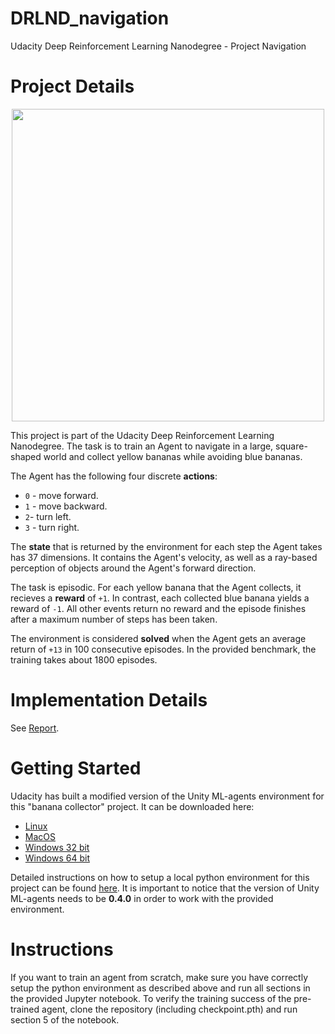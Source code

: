 # DRLND_navigation
Udacity Deep Reinforcement Learning Nanodegree - Project Navigation

# Project Details

<p align="center">
<img src="https://github.com/alxwdm/DRLND_projects/blob/master/p1_navigation/pics/banana.gif" width="500">
</p>

This project is part of the Udacity Deep Reinforcement Learning Nanodegree. The task is to train an Agent to navigate in a large, square-shaped world and collect yellow bananas while avoiding blue bananas.

The Agent has the following four discrete **actions**:
* `0` - move forward.
* `1` - move backward.
* `2`- turn left.
* `3` - turn right.

The **state** that is returned by the environment for each step the Agent takes has 37 dimensions. It contains the Agent's velocity, as well as a ray-based perception of objects around the Agent's forward direction. 

The task is episodic. For each yellow banana that the Agent collects, it recieves a **reward** of `+1`. In contrast, each collected blue banana yields a reward of `-1`. All other events return no reward and the episode finishes after a maximum number of steps has been taken.

The environment is considered **solved** when the Agent gets an average return of `+13` in 100 consecutive episodes. In the provided benchmark, the training takes about 1800 episodes.

# Implementation Details

See [Report](https://github.com/alxwdm/DRLND_projects/tree/master/p1_navigation/Report.md).

# Getting Started

Udacity has built a modified version of the Unity ML-agents environment for this "banana collector" project. It can be downloaded here:
* [Linux](https://s3-us-west-1.amazonaws.com/udacity-drlnd/P1/Banana/Banana_Linux.zip)
* [MacOS](https://s3-us-west-1.amazonaws.com/udacity-drlnd/P1/Banana/Banana.app.zip)
* [Windows 32 bit](https://s3-us-west-1.amazonaws.com/udacity-drlnd/P1/Banana/Banana_Windows_x86.zip)
* [Windows 64 bit](https://s3-us-west-1.amazonaws.com/udacity-drlnd/P1/Banana/Banana_Windows_x86_64.zip)

Detailed instructions on how to setup a local python environment for this project can be found [here](https://github.com/udacity/deep-reinforcement-learning#dependencies). It is important to notice that the version of Unity ML-agents needs to be **0.4.0** in order to work with the provided environment.

# Instructions

If you want to train an agent from scratch, make sure you have correctly setup the python environment as described above and run all sections in the provided Jupyter notebook. To verify the training success of the pre-trained agent, clone the repository (including checkpoint.pth) and run section 5 of the notebook.
